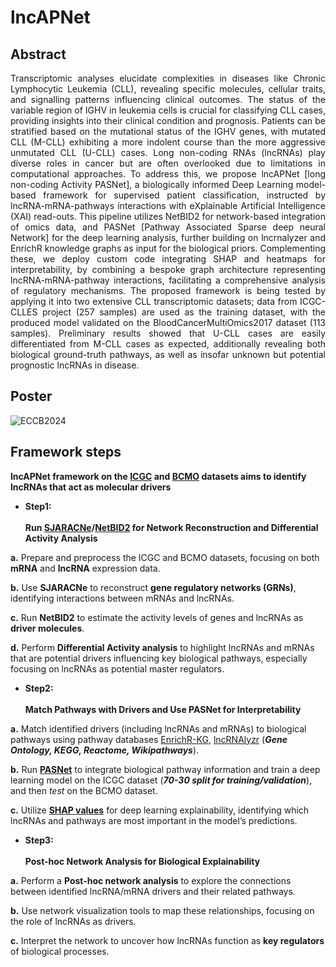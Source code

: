 # lncAPNet

## Abstract

<div align='justify'> Transcriptomic analyses elucidate complexities in diseases like Chronic Lymphocytic Leukemia (CLL), revealing specific molecules, cellular traits, and signalling patterns influencing clinical outcomes. The status of the variable region of IGHV in leukemia cells is crucial for classifying CLL cases, providing insights into their clinical condition and prognosis. Patients can be stratified based on the mutational status of the IGHV genes, with mutated CLL (M-CLL) exhibiting a more indolent course than the more aggressive unmutated CLL (U-CLL) cases. Long non-coding RNAs (lncRNAs) play diverse roles in cancer but are often overlooked due to limitations in computational approaches. To address this, we propose lncAPNet [long non-coding Activity PASNet], a biologically informed Deep Learning model-based framework for supervised patient classification, instructed by lncRNA-mRNA-pathways interactions with eXplainable Artificial Intelligence (XAI) read-outs. This pipeline utilizes NetBID2 for network-based integration of omics data, and PASNet [Pathway Associated Sparse deep neural Network] for the deep learning analysis, further building on lncrnalyzer and EnrichR knowledge graphs as input for the biological priors. Complementing these, we deploy custom code integrating SHAP and heatmaps for interpretability, by combining a bespoke graph architecture representing lncRNA-mRNA-pathway interactions, facilitating a comprehensive analysis of regulatory mechanisms. The proposed framework is being tested by applying it into two extensive CLL transcriptomic datasets; data from ICGC-CLLES project (257 samples) are used as the training dataset, with the produced model validated on the BloodCancerMultiOmics2017 dataset (113 samples). Preliminary results showed that U-CLL cases are easily differentiated from M-CLL cases as expected, additionally revealing both biological ground-truth pathways, as well as insofar unknown but potential prognostic lncRNAs in disease. </div>

## Poster

![ECCB2024](https://raw.githubusercontent.com/BiodataAnalysisGroup/lncAPNet/main/Images/ECCB2024_poster.png)

## Framework steps

**lncAPNet framework on the [ICGC](https://dcc.icgc.org/) and [BCMO](https://www.bioconductor.org/packages/release/data/experiment/html/BloodCancerMultiOmics2017.html) datasets aims to identify lncRNAs that act as molecular drivers**

* **Step1:**
<br><br>
**Run [SJARACNe](https://github.com/jyyulab/SJARACNe)/[NetBID2](https://jyyulab.github.io/NetBID/) for Network Reconstruction and Differential Activity Analysis**

**a.** Prepare and preprocess the ICGC and BCMO datasets, focusing on both **mRNA** and **lncRNA** expression data.

**b.** Use **SJARACNe** to reconstruct **gene regulatory networks (GRNs)**, identifying interactions between mRNAs and lncRNAs.

**c.** Run **NetBID2** to estimate the activity levels of genes and lncRNAs as **driver molecules**.

**d.** Perform **Differential Activity analysis** to highlight lncRNAs and mRNAs that are potential drivers influencing key biological pathways, especially focusing on lncRNAs as potential master regulators.

* **Step2:**
<br><br>
**Match Pathways with Drivers and Use PASNet for Interpretability**
  
**a.** Match identified drivers (including lncRNAs and mRNAs) to biological pathways using pathway databases [EnrichR-KG](https://maayanlab.cloud/enrichr-kg), [lncRNAlyzr](https://github.com/MaayanLab/lncRNAlyzr) (***Gene Ontology, KEGG, Reactome, Wikipathways***).

**b.** Run **[PASNet](https://github.com/DataX-JieHao/PASNet)** to integrate biological pathway information and train a deep learning model on the ICGC dataset (***70-30 split for training/validation***), and then *test* on the BCMO dataset.

**c.** Utilize **[SHAP values](https://github.com/shap/shap)** for deep learning explainability, identifying which lncRNAs and pathways are most important in the model’s predictions.


* **Step3:**
<br><br>
**Post-hoc Network Analysis for Biological Explainability**
  
**a.** Perform a **Post-hoc network analysis** to explore the connections between identified lncRNA/mRNA drivers and their related pathways.

**b.** Use network visualization tools to map these relationships, focusing on the role of lncRNAs as drivers.

**c.** Interpret the network to uncover how lncRNAs function as **key regulators** of biological processes.
